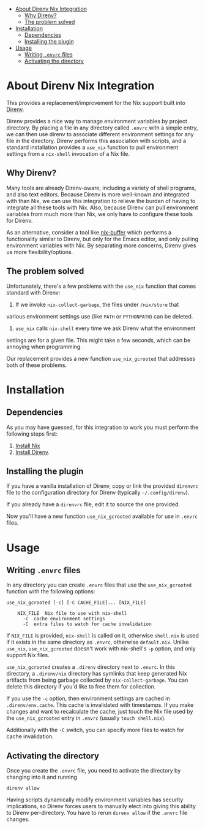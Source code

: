 - [About Direnv Nix Integration](#org02c7be3)
  - [Why Direnv?](#orgdaf8aff)
  - [The problem solved](#orgb482fea)
- [Installation](#org1a77c42)
  - [Dependencies](#org234e06c)
  - [Installing the plugin](#org05c14ae)
- [Usage](#org4c19b67)
  - [Writing `.envrc` files](#org8a2e06f)
  - [Activating the directory](#orgd4ad110)



<a id="org02c7be3"></a>

# About Direnv Nix Integration

This provides a replacement/improvement for the Nix support built into [Direnv](https://direnv.net/).

Direnv provides a nice way to manage environment variables by project directory. By placing a file in any directory called `.envrc` with a simple entry, we can then use direnv to associate different environment settings for any file in the directory. Direnv performs this association with scripts, and a standard installation provides a `use_nix` function to pull environment settings from a `nix-shell` invocation of a Nix file.


<a id="orgdaf8aff"></a>

## Why Direnv?

Many tools are already Direnv-aware, including a variety of shell programs, and also text editors. Because Direnv is more well-known and integrated with than Nix, we can use this integration to relieve the burden of having to integrate all these tools with Nix. Also, because Direnv can pull environment variables from much more than Nix, we only have to configure these tools for Direnv.

As an alternative, consider a tool like [nix-buffer](https://github.com/shlevy/nix-buffer) which performs a functionality similar to Direnv, but only for the Emacs editor, and only pulling environment variables with Nix. By separating more concerns, Direnv gives us more flexibility/options.


<a id="orgb482fea"></a>

## The problem solved

Unfortunately, there's a few problems with the `use_nix` function that comes standard with Direnv:

1.  If we invoke `nix-collect-garbage`, the files under `/nix/store` that

various environment settings use (like `PATH` or `PYTHONPATH`) can be deleted.

1.  `use_nix` calls `nix-shell` every time we ask Direnv what the environment

settings are for a given file. This might take a few seconds, which can be annoying when programming.

Our replacement provides a new function `use_nix_gcrooted` that addresses both of these problems.


<a id="org1a77c42"></a>

# Installation


<a id="org234e06c"></a>

## Dependencies

As you may have guessed, for this integration to work you must perform the following steps first:

1.  [Install Nix](https://nixos.org/nix/manual/#chap-installation)
2.  [Install Direnv](https://github.com/direnv/direnv#install).


<a id="org05c14ae"></a>

## Installing the plugin

If you have a vanilla installation of Direnv, copy or link the provided `direnvrc` file to the configuration directory for Direnv (typically `~/.config/direnv`).

If you already have a `direnvrc` file, edit it to source the one provided.

Now you'll have a new function `use_nix_gcrooted` available for use in `.envrc` files.


<a id="org4c19b67"></a>

# Usage


<a id="org8a2e06f"></a>

## Writing `.envrc` files

In any directory you can create `.envrc` files that use the `use_nix_gcrooted` function with the following options:

```text
use_nix_gcrooted [-c] [-C CACHE_FILE]... [NIX_FILE]

    NIX_FILE  Nix file to use with nix-shell
	  -c  cache environment settings
	  -C  extra files to watch for cache invalidation
```

If `NIX_FILE` is provided, `nix-shell` is called on it, otherwise `shell.nix` is used if it exists in the same directory as `.envrc`, otherwise `default.nix`. Unlike `use_nix`, `use_nix_gcrooted` doesn't work with nix-shell's `-p` option, and only support Nix files.

`use_nix_gcrooted` creates a `.direnv` directory next to `.envrc`. In this directory, a `.direnv/nix` directory has symlinks that keep generated Nix artifacts from being garbage collected by `nix-collect-garbage`. You can delete this directory if you'd like to free them for collection.

If you use the `-c` option, then environment settings are cached in `.direnv/env.cache`. This cache is invalidated with timestamps. If you make changes and want to recalculate the cache, just touch the Nix file used by the `use_nix_gcrooted` entry in `.envrc` (usually `touch shell.nix`).

Additionally with the `-C` switch, you can specify more files to watch for cache invalidation.


<a id="orgd4ad110"></a>

## Activating the directory

Once you create the `.envrc` file, you need to activate the directory by changing into it and running

```shell
direnv allow
```

Having scripts dynamically modify environment variables has security implications, so Direnv forces users to manually elect into giving this ability to Direnv per-directory. You have to rerun `direnv allow` if the `.envrc` file changes.
